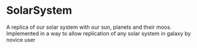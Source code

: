 # SolarSystem
A replica of our solar system with our sun, planets and their moos. Implemented in a way to allow replication of any solar system in galaxy by novice user
